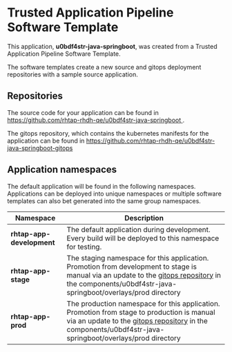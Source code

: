 # Trusted Application Pipeline Software Template

This application, **u0bdf4str-java-springboot**, was created from a Trusted Application Pipeline Software Template.

The software templates create a new source and gitops deployment repositories with a sample source application. 

## Repositories

The source code for your application can be found in [https://github.com/rhtap-rhdh-qe/u0bdf4str-java-springboot ](https://github.com/rhtap-rhdh-qe/u0bdf4str-java-springboot ).
 
The gitops repository, which contains the kubernetes manifests for the application can be found in 
[https://github.com/rhtap-rhdh-qe/u0bdf4str-java-springboot-gitops ](https://github.com/rhtap-rhdh-qe/u0bdf4str-java-springboot-gitops ) 

## Application namespaces 

The default application will be found in the following namespaces. Applications can be deployed into unique namespaces or multiple software templates can also bet generated into the same group namespaces.  

|  Namespace   |  Description   |  
| -------- | -------- |   
| **rhtap-app-development** | The default application during development. Every build will be deployed to this namespace for testing. | 
| **rhtap-app-stage** | The staging namespace for this application. Promotion from development to stage is manual via an update to the [gitops repository](https://github.com/rhtap-rhdh-qe/u0bdf4str-java-springboot-gitops ) in the components/u0bdf4str-java-springboot/overlays/prod directory |  
| **rhtap-app-prod** | The production namespace for this application. Promotion from stage to production is manual via an update to the [gitops repository](https://github.com/rhtap-rhdh-qe/u0bdf4str-java-springboot-gitops ) in the components/u0bdf4str-java-springboot/overlays/prod directory | 